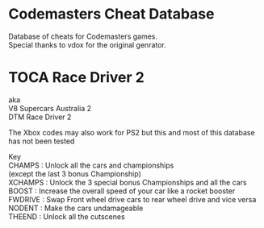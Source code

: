 # Codemasters Cheat Database

Database of cheats for Codemasters games.  
Special thanks to vdox for the original genrator.

# TOCA Race Driver 2

aka  
V8 Supercars Australia 2  
DTM Race Driver 2

The Xbox codes may also work for PS2 but this and most of this database has not been tested

Key  
CHAMPS : Unlock all the cars and championships  
(except the last 3 bonus Championship)  
XCHAMPS : Unlock the 3 special bonus Championships and all the cars  
BOOST : Increase the overall speed of your car like a rocket booster  
FWDRIVE : Swap Front wheel drive cars to rear wheel drive and vice versa  
NODENT : Make the cars undamageable  
THEEND : Unlock all the cutscenes
